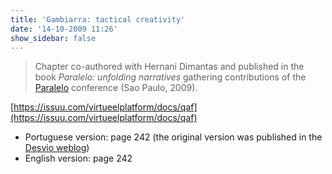 ```yaml
---
title: 'Gambiarra: tactical creativity'
date: '14-10-2009 11:26'
show_sidebar: false
---
```


> Chapter co-authored with Hernani Dimantas and published in the book *Paralelo: unfolding narratives* gathering contributions of the [Paralelo](http://paralelo.wikidot.com/) conference (Sao Paulo, 2009).

[https://issuu.com/virtueelplatform/docs/qaf](https://issuu.com/virtueelplatform/docs/qaf)

- Portuguese version: page 242 (the original version was published in the [Desvio weblog](https://desvio.github.io/blog/gambiarra-criatividade-t%c3%a1tica/))
- English version: page 242